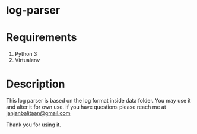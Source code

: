 # log-parser

# Requirements
1. Python 3
2. Virtualenv

# Description
This log parser is based on the log format inside data folder. You may use it and alter it for own use. If you have questions please reach me at janjanbalitaan@gmail.com

Thank you for using it.

